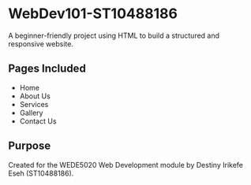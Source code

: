 # WebDev101-ST10488186
A beginner-friendly project using HTML to build a structured and responsive website.
## Pages Included
- Home  
- About Us  
- Services  
- Gallery  
- Contact Us
## Purpose
Created for the WEDE5020 Web Development module by Destiny Irikefe Eseh (ST10488186).
